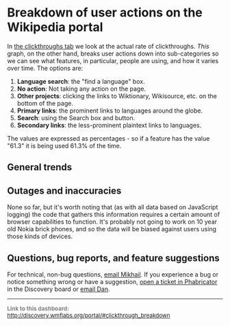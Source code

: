 Breakdown of user actions on the Wikipedia portal
=======

In [the clickthroughs tab](http://discovery.wmflabs.org/portal/#clickthrough_rate) we look at the actual rate of clickthroughs.
*This* graph, on the other hand, breaks user actions down into sub-categories so we can see what features, in particular, people
are using, and how it varies over time. The options are:

1. **Language search**: the "find a language" box.
2. **No action**: Not taking any action on the page.
3. **Other projects**: clicking the links to Wiktionary, Wikisource, etc. on the bottom of the page.
4. **Primary links**: the prominent links to languages around the globe.
5. **Search**: using the Search box and button.
6. **Secondary links**: the less-prominent plaintext links to languages.

The values are expressed as percentages - so if a feature has the value "61.3" it is being used 61.3% of the time.

General trends
------

Outages and inaccuracies
------
None so far, but it's worth noting that (as with all data based on JavaScript logging) the code that gathers this information requires a certain amount of browser capabilities to function. It's probably not going to work on 10 year old Nokia brick phones, and so the data will be biased against users using those kinds of devices.

Questions, bug reports, and feature suggestions
------
For technical, non-bug questions, [email Mikhail](mailto:mpopov@wikimedia.org?subject=Dashboard%20Question). If you experience a bug or notice something wrong or have a suggestion, [open a ticket in Phabricator](https://phabricator.wikimedia.org/maniphest/task/create/?projects=Discovery) in the Discovery board or [email Dan](mailto:dgarry@wikimedia.org?subject=Dashboard%20Question).

<hr style="border-color: gray;">
<p style="font-size: small; color: gray;">
  <strong>Link to this dashboard:</strong>
  <a href="http://discovery.wmflabs.org/portal/#clickthrough_breakdown">
    http://discovery.wmflabs.org/portal/#clickthrough_breakdown
  </a>
</p>
